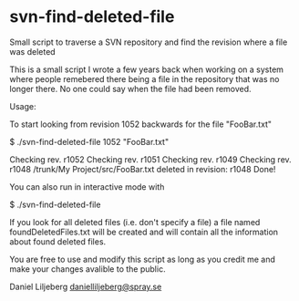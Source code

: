 # svn-find-deleted-file
Small script to traverse a SVN repository and find the revision where a file was deleted

This is a small script I wrote a few years back when working on a system where people remebered there being a file
in the repository that was no longer there. No one could say when the file had been removed. 

Usage:

To start looking from revision 1052 backwards for the file "FooBar.txt"

 $ ./svn-find-deleted-file 1052 "FooBar.txt" 
 
 Checking rev. r1052
 Checking rev. r1051
 Checking rev. r1049
 Checking rev. r1048
 /trunk/My Project/src/FooBar.txt deleted in revision: r1048
 Done!

You can also run in interactive mode with 
 
 $ ./svn-find-deleted-file

If you look for all deleted files (i.e. don't specify a file) a file named foundDeletedFiles.txt will be created and will contain all the information about found deleted files.

You are free to use and modify this script as long as you credit me and
make your changes avalible to the public.

Daniel Liljeberg <danielliljeberg@spray.se>
